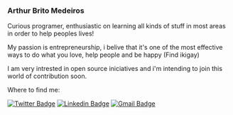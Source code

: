 ### Arthur Brito Medeiros

<!--
**ArthurBM/ArthurBM** is a ✨ _special_ ✨ repository because its `README.md` (this file) appears on your GitHub profile.-->
Curious programer, enthusiastic on learning all kinds of stuff in most areas in order to help peoples lives!

My passion is entrepreneurship, i belive that it's one of the most effective ways to do what you love, help people and be happy (Find ikigay)

I am very intrested in open source iniciatives and i'm intending to join this world of contribution soon.

Where to find me:

[![Twitter Badge](https://img.shields.io/badge/-@tutabritom-1ca0f1?style=flat-square&labelColor=1ca0f1&logo=twitter&logoColor=white&link=https://twitter.com/tutabritom)](https://twitter.com/tutabritom) 
[![Linkedin Badge](https://img.shields.io/badge/-Arthur%20Brito-blue?style=flat-square&logo=Linkedin&logoColor=white&link=https://www.linkedin.com/in/diego-schell-fernandes/)](https://www.linkedin.com/in/arthur-brito-medeiros-22ab01182/) 
[![Gmail Badge](https://img.shields.io/badge/-arthurmedeiros32@gmail.com-c14438?style=flat-square&logo=Gmail&logoColor=white&link=mailto:arthurmedeiros32@gmail.com)](mailto:arthurmedeiros32@gmail.com)
